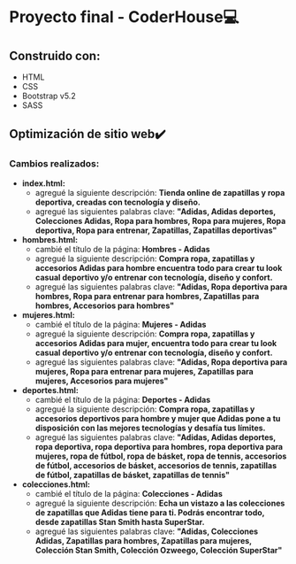 # Proyecto final - CoderHouse💻
## Construido con:
* HTML
* CSS
* Bootstrap v5.2
* SASS
## Optimización de sitio web✔️
### Cambios realizados:
* **index.html:**
  * agregué la siguiente descripción: **Tienda online de zapatillas y ropa deportiva, creadas con tecnología y diseño.**  
  * agregué las siguientes palabras clave: **"Adidas, Adidas deportes, Colecciones Adidas, Ropa para hombres, Ropa para mujeres, Ropa deportiva, Ropa para entrenar, Zapatillas, Zapatillas deportivas"**
* **hombres.html:**
  * cambié el título de la página: **Hombres - Adidas**
  * agregué la siguiente descripción: **Compra ropa, zapatillas y accesorios Adidas para hombre encuentra todo para crear tu look casual deportivo y/o entrenar con tecnología, diseño y confort.**
  * agregué las siguientes palabras clave: **"Adidas, Ropa deportiva para hombres, Ropa para entrenar para hombres, Zapatillas para hombres, Accesorios para hombres"**  
* **mujeres.html:**
  * cambié el título de la página: **Mujeres - Adidas**
  * agregué la siguiente descripción: **Compra ropa, zapatillas y accesorios Adidas para mujer, encuentra todo para crear tu look casual deportivo y/o entrenar con tecnología, diseño y confort.**
  * agregué las siguientes palabras clave: **"Adidas, Ropa deportiva para mujeres, Ropa para entrenar para mujeres, Zapatillas para mujeres, Accesorios para mujeres"**
* **deportes.html:**
  * cambié el título de la página: **Deportes - Adidas**
  * agregué la siguiente descripción: **Compra ropa, zapatillas y accesorios deportivos para hombre y mujer que Adidas pone a tu disposición con las mejores tecnologías y desafía tus límites.**
  * agregué las siguientes palabras clave: **"Adidas, Adidas deportes, ropa deportiva, ropa deportiva para hombres, ropa deportiva para mujeres, ropa de fútbol, ropa de básket, ropa de tennis, accesorios de fútbol, accesorios de básket, accesorios de tennis, zapatillas de fútbol, zapatillas de básket, zapatillas de tennis"**
* **colecciones.html:**
  * cambié el título de la página: **Colecciones - Adidas**
  * agregué la siguiente descripción: **Echa un vistazo a las colecciones de zapatillas que Adidas tiene para ti. Podrás encontrar todo, desde zapatillas Stan Smith hasta SuperStar.**
  * agregué las siguientes palabras clave: **"Adidas, Colecciones Adidas, Zapatillas para hombres, Zapatillas para mujeres, Colección Stan Smith, Colección Ozweego, Colección SuperStar"**
